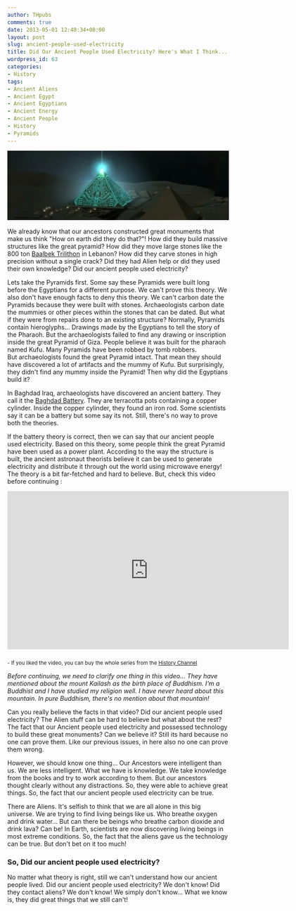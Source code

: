 ```yaml
---
author: THpubs
comments: true
date: 2013-05-01 12:40:34+00:00
layout: post
slug: ancient-people-used-electricity
title: Did Our Ancient People Used Electricity? Here's What I Think...
wordpress_id: 63
categories:
- History
tags:
- Ancient Aliens
- Ancient Egypt
- Ancient Egyptians
- Ancient Energy
- Ancient People
- History
- Pyramids
---
```


![Ancient People Used Electricity?](/images/post-images/2013/05/ancient-people-used-electricity.jpg "Ancient People Used Electricity?")

We already know that our ancestors constructed great monuments that make us think "How on earth did they do that?"! How did they build massive structures like the great pyramid? How did they move large stones like the 800 ton [Baalbek Trilithon](http://atheism.about.com/od/religiousplaces/ig/Baalbek-Temples-Lebanon/Baalbek-Trilithon-Stone-Blocks.htm) in Lebanon? How did they carve stones in high precision without a single crack? Did they had Alien help or did they used their own knowledge? Did our ancient people used electricity?

<!-- more -->

Lets take the Pyramids first. Some say these Pyramids were built long before the Egyptians for a different purpose. We can't prove this theory. We also don't have enough facts to deny this theory. We can't carbon date the Pyramids because they were built with stones. Archaeologists carbon date the mummies or other pieces within the stones that can be dated. But what if they were from repairs done to an existing structure? Normally, Pyramids contain hieroglyphs... Drawings made by the Egyptians to tell the story of the Pharaoh. But the archaeologists failed to find any drawing or inscription inside the great Pyramid of Giza. People believe it was built for the pharaoh named Kufu. Many Pyramids have been robbed by tomb robbers. But archaeologists found the great Pyramid intact. That mean they should have discovered a lot of artifacts and the mummy of Kufu. But surprisingly, they didn't find any mummy inside the Pyramid! Then why did the Egyptians build it?

In Baghdad Iraq, archaeologists have discovered an ancient battery. They call it the [Baghdad Battery](http://en.wikipedia.org/wiki/Baghdad_Battery). They are terracotta pots containing a copper cylinder. Inside the copper cylinder, they found an iron rod. Some scientists say it can be a battery but some say its not. Still, there's no way to prove both the theories.

If the battery theory is correct, then we can say that our ancient people used electricity. Based on this theory, some people think the great Pyramid have been used as a power plant. According to the way the structure is built, the ancient astronaut theorists believe it can be used to generate electricity and distribute it through out the world using microwave energy! The theory is a bit far-fetched and hard to believe. But, check this video before continuing :


<iframe src="http://www.disclose.tv/embed/120371" width="640" height="360" frameborder="0" webkitAllowFullScreen mozallowfullscreen allowFullScreen></iframe>


<sub>- If you liked the video, you can buy the whole series from the [History Channel](http://shop.history.com/ancient-aliens/index.php?v=history_show_ancient-aliens)</sub>


_Before continuing, we need to clarify one thing in this video... They have mentioned about the mount Kailash as the birth place of Buddhism. I'm a Buddhist and I have studied my religion well. I have never heard about this mountain. In pure Buddhism, there's no mention about that mountain!_

Can you really believe the facts in that video? Did our ancient people used electricity? The Alien stuff can be hard to believe but what about the rest? The fact that our Ancient people used electricity and possessed technology to build these great monuments? Can we believe it? Still its hard because no one can prove them. Like our previous issues, in here also no one can prove them wrong.

However, we should know one thing... Our Ancestors were intelligent than us. We are less intelligent. What we have is knowledge. We take knowledge from the books and try to work according to them. But our ancestors thought clearly without any distractions. So, they were able to achieve great things. So, the fact that our ancient people used electricity can be true.

There are Aliens. It's selfish to think that we are all alone in this big universe. We are trying to find living beings like us. Who breathe oxygen and drink water... But can there be beings who breathe carbon dioxide and drink lava? Can be! In Earth, scientists are now discovering living beings in most extreme conditions. So, the fact that the aliens gave us the technology can be true. But don't bet on it too much!


### So, Did our ancient people used electricity?


No matter what theory is right, still we can't understand how our ancient people lived. Did our ancient people used electricity? We don't know! Did they contact aliens? We don't know! We simply don't know... What we know is, they did great things that we still can't!
